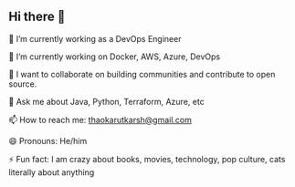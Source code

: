 ## Hi there 👋

🔭 I’m currently working as a DevOps Engineer

🌱 I’m currently working on Docker, AWS, Azure, DevOps

👯 I want to collaborate on building communities and contribute to open source.

💬 Ask me about Java, Python, Terraform, Azure, etc

📫 How to reach me: thaokarutkarsh@gmail.com

😄 Pronouns: He/him

⚡ Fun fact: I am crazy about books, movies, technology, pop culture, cats literally about anything
